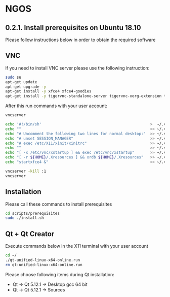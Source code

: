 NGOS
====

0.2.1. Install prerequisites on Ubuntu 18.10
--------------------------------------------

Please follow instructions below in order to obtain the required software

VNC
---

If you need to install VNC server please use the following instruction:

```sh
sudo su
apt-get update
apt-get upgrade -y
apt-get install -y xfce4 xfce4-goodies
apt-get install -y tigervnc-standalone-server tigervnc-xorg-extension tigervnc-viewer
```

After this run commands with your user account:

```sh
vncserver

echo '#!/bin/sh'                                                >  ~/.vnc/xstartup
echo ""                                                         >> ~/.vnc/xstartup
echo "# Uncomment the following two lines for normal desktop:"  >> ~/.vnc/xstartup
echo "# unset SESSION_MANAGER"                                  >> ~/.vnc/xstartup
echo "# exec /etc/X11/xinit/xinitrc"                            >> ~/.vnc/xstartup
echo ""                                                         >> ~/.vnc/xstartup
echo "[ -x /etc/vnc/xstartup ] && exec /etc/vnc/xstartup"       >> ~/.vnc/xstartup
echo "[ -r ${HOME}/.Xresources ] && xrdb ${HOME}/.Xresources"   >> ~/.vnc/xstartup
echo "startxfce4 &"                                             >> ~/.vnc/xstartup

vncserver -kill :1
vncserver
```

Installation
------------

Please call these commands to install prerequisites

```sh
cd scripts/prerequisites
sudo ./install.sh
```

Qt + Qt Creator
---------------

Execute commands below in the X11 terminal with your user account

```sh
cd ~/
./qt-unified-linux-x64-online.run
rm qt-unified-linux-x64-online.run
```

Please choose following items during Qt installation:
* Qt -> Qt 5.12.1 -> Desktop gcc 64 bit
* Qt -> Qt 5.12.1 -> Sources
